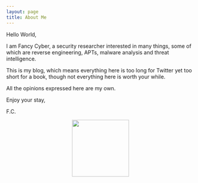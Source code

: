 ```yaml
---
layout: page
title: About Me
---
```


Hello World, 

I am Fancy Cyber, a security researcher interested in many things, some of which are reverse engineering, APTs, malware analysis and threat intelligence. 

This is my blog, which means everything here is too long for Twitter yet too short for a book, though not everything here is worth your while.

All the opinions expressed here are my own.

Enjoy your stay,

F.C.

<p align="center">
<a href="https://twitter.com/FancyCyber" ><img style="width:152px;" src="{{ site.baseurl }}/public/round_logo.png"> </a>
</p>
